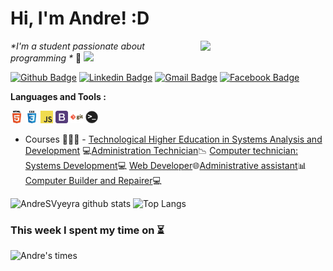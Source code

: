 # Hi, I'm Andre! :D


<img align='right' src="https://media.giphy.com/media/M9gbBd9nbDrOTu1Mqx/giphy.gif" width="200">

_*I'm a student passionate about programming *_ 🍁
<img src="https://media.giphy.com/media/WUlplcMpOCEmTGBtBW/giphy.gif" width="30"> 


[![Github Badge](https://img.shields.io/badge/-Github-000?style=flat-square&logo=Github&logoColor=white&link=https://github.com/AndreSVyeyra)](https://github.com/AndreSVyeyra)
[![Linkedin Badge](https://img.shields.io/badge/-LinkedIn-blue?style=flat-square&logo=Linkedin&logoColor=white&link=https://www.linkedin.com/in/andre-dos-santos-vieira-b91562175/)](https://www.linkedin.com/in/andre-dos-santos-vieira-b91562175/)
[![Gmail Badge](https://img.shields.io/badge/-Gmail-c14438?style=flat-square&logo=Gmail&logoColor=white&link=mailto:contato.andrevieira19992018@gmail.com)](mailto:contato.andrevieira19992018@gmail.com)
[![Facebook Badge](https://img.shields.io/badge/-Facebook-3b5998?style=flat-square&labelColor=3b5998&logo=facebook&logoColor=white&link=https://www.facebook.com/andregonzagadossantosvieira.dossantos/)](https://www.facebook.com/andregonzagadossantosvieira.dossantos/)


**Languages and Tools  :**


<code><img height="20" src="https://raw.githubusercontent.com/github/explore/80688e429a7d4ef2fca1e82350fe8e3517d3494d/topics/html/html.png"></code>
<code><img height="20" src="https://raw.githubusercontent.com/github/explore/80688e429a7d4ef2fca1e82350fe8e3517d3494d/topics/css/css.png"></code>
<code><img height="20" src="https://raw.githubusercontent.com/github/explore/80688e429a7d4ef2fca1e82350fe8e3517d3494d/topics/javascript/javascript.png"></code>
<code><img height="20" src="https://raw.githubusercontent.com/github/explore/80688e429a7d4ef2fca1e82350fe8e3517d3494d/topics/bootstrap/bootstrap.png"></code>
<code><img height="20" src="https://raw.githubusercontent.com/github/explore/80688e429a7d4ef2fca1e82350fe8e3517d3494d/topics/git/git.png"></code>
<code><img height="20" src="https://raw.githubusercontent.com/github/explore/80688e429a7d4ef2fca1e82350fe8e3517d3494d/topics/terminal/terminal.png"></code>





- Courses 👨🏼‍🏫 - [Technological Higher Education in Systems Analysis and Development](https://www.guiadacarreira.com.br/carreira/analise-e-desenvolvimento-de-sistemas/#:~:text=O%20tecn%C3%B3logo%20em%20An%C3%A1lise%20e,de%20sistemas%20computacionais%20e%20software.&text=Saiba%20mais%20sobre%20a%20carreira,o%20curso%20e%20onde%20estudar!) 💻[Administration Technician](https://editalconcursosbrasil.com.br/blog/o-que-faz-um-tecnico-em-administracao/)📉 [Computer technician: Systems Development](http://www.timoteo.cefetmg.br/informatica/#:~:text=Os%20cursos%20t%C3%A9cnicos%20em%20Desenvolvimento,linguagens%20de%20programa%C3%A7%C3%A3o%20de%20computadores)💻 [Web Developer](https://br.godaddy.com/blog/o-que-faz-um-desenvolvedor-web/)🌐[Administrative assistant](https://www.guiadacarreira.com.br/carreira/o-que-faz-um-assistente-administrativo/)📊[Computer Builder and Repairer](http://www.pe.senai.br/cursos/detalhe/curso/104/#.X1qhbWhKjIU)💻


![AndreSVyeyra github stats](https://github-readme-stats.vercel.app/api?username=AndreSVyeyra) ![Top Langs](https://github-readme-stats.vercel.app/api/top-langs/?username=AndreSVyeyra&layout=compact)


### This week I spent my time on ⏳
![Andre's times](https://func.vogle.com/wakatime/AndreSVyeyra?row=3)
